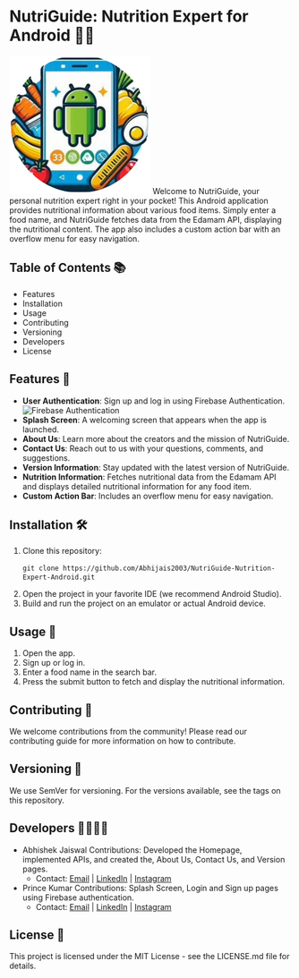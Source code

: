 # NutriGuide: Nutrition Expert for Android 🥦📱
![NutriGuide Logo](NutriGuideScreenShot/logo.png)
Welcome to NutriGuide, your personal nutrition expert right in your pocket! This Android application provides nutritional information about various food items. Simply enter a food name, and NutriGuide fetches data from the Edamam API, displaying the nutritional content. The app also includes a custom action bar with an overflow menu for easy navigation.

## Table of Contents 📚
- Features
- Installation
- Usage
- Contributing
- Versioning
- Developers
- License

## Features 🌟
- **User Authentication**: Sign up and log in using Firebase Authentication. ![Firebase Authentication](https://media1.giphy.com/media/v1.Y2lkPTc5MGI3NjExZGptNTlyd2xwNXFmbzJoMG9xYTR5YzA5cnZ2Mmp2NHpzMHJwMDVrNCZlcD12MV9pbnRlcm5hbF9naWZfYnlfaWQmY3Q9Zw/Me7C8ln2qbeAguJjzT/giphy.gif)
- **Splash Screen**: A welcoming screen that appears when the app is launched.
- **About Us**: Learn more about the creators and the mission of NutriGuide.
- **Contact Us**: Reach out to us with your questions, comments, and suggestions.
- **Version Information**: Stay updated with the latest version of NutriGuide.
- **Nutrition Information**: Fetches nutritional data from the Edamam API and displays detailed nutritional information for any food item.
- **Custom Action Bar**: Includes an overflow menu for easy navigation.

## Installation 🛠️
1. Clone this repository:
   ```
   git clone https://github.com/Abhijais2003/NutriGuide-Nutrition-Expert-Android.git
   ```
3. Open the project in your favorite IDE (we recommend Android Studio).
4. Build and run the project on an emulator or actual Android device.

## Usage 📱
1. Open the app.
2. Sign up or log in.
3. Enter a food name in the search bar.
4. Press the submit button to fetch and display the nutritional information.

## Contributing 🤝
We welcome contributions from the community! Please read our contributing guide for more information on how to contribute.

## Versioning 🔄
We use SemVer for versioning. For the versions available, see the tags on this repository.

## Developers 👩‍💻👨‍💻
- Abhishek Jaiswal
  Contributions: Developed the Homepage, implemented APIs, and created the, About Us, Contact Us, and Version pages.
  - Contact: [Email](mailto:jjaiswal.aj.1234@gmail.com) | [LinkedIn](https://www.linkedin.com/in/20abhishek) | [Instagram](https://www.instagram.com/_abhishek_jaiswal_official/)
- Prince Kumar
  Contributions: Splash Screen, Login and Sign up pages using Firebase authentication.
  - Contact: [Email](mailto:princekumar121@gmail.com) | [LinkedIn](https://www.linkedin.com/in/prince-kumar-164376227/?utm_source=share&utm_campaign=share_via&utm_content=profile&utm_medium=android_app) | [Instagram](https://www.instagram.com/princekumar.9199/?utm_source=qr&igsh=MTloNjVvcDV2d2Joaw%3D%3D)


## License 📄
This project is licensed under the MIT License - see the LICENSE.md file for details.
